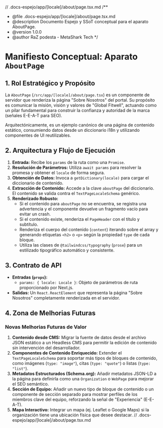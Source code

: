 // .docs-espejo/app/[locale]/about/page.tsx.md
/**
 * @file .docs-espejo/app/[locale]/about/page.tsx.md
 * @description Documento Espejo y SSoT conceptual para el aparato AboutPage.
 * @version 1.0.0
 * @author RaZ podesta - MetaShark Tech
 */
# Manifiesto Conceptual: Aparato `AboutPage`

## 1. Rol Estratégico y Propósito

La `AboutPage` (`/src/app/[locale]/about/page.tsx`) es un componente de servidor que renderiza la página "Sobre Nosotros" del portal. Su propósito es comunicar la misión, visión y valores de "Global Fitwell", actuando como un pilar fundamental para construir la confianza y autoridad de la marca (señales E-E-A-T para SEO).

Arquitectónicamente, es un ejemplo canónico de una página de contenido estático, consumiendo datos desde un diccionario i18n y utilizando componentes de UI reutilizables.

## 2. Arquitectura y Flujo de Ejecución

1.  **Entrada:** Recibe los `params` de la ruta como una `Promise`.
2.  **Resolución de Parámetros:** Utiliza `await params` para resolver la promesa y obtener el `locale` de forma segura.
3.  **Obtención de Datos:** Invoca a `getDictionary(locale)` para cargar el diccionario de contenido.
4.  **Extracción de Contenido:** Accede a la clave `aboutPage` del diccionario. El contenido se valida contra el `TextPageLocaleSchema` genérico.
5.  **Renderizado Robusto:**
    *   Si el contenido para `aboutPage` no se encuentra, se registra una advertencia y el componente devuelve un fragmento vacío para evitar un crash.
    *   Si el contenido existe, renderiza el `PageHeader` con el título y subtítulo.
    *   Renderiza el cuerpo del contenido (`content`) iterando sobre el array y generando etiquetas `<h2>` o `<p>` según la propiedad `type` de cada bloque.
    *   Utiliza las clases de `@tailwindcss/typography` (`prose`) para un estilizado tipográfico automático y consistente.

## 3. Contrato de API

*   **Entradas (`props`):**
    *   `params: { locale: Locale }`: Objeto de parámetros de ruta proporcionado por Next.js.
*   **Salidas:** Un `React.ReactElement` que representa la página "Sobre Nosotros" completamente renderizada en el servidor.

## 4. Zona de Melhorias Futuras

### Novas Melhorias Futuras de Valor
1.  **Contenido desde CMS:** Migrar la fuente de datos desde el archivo JSON estático a un Headless CMS para permitir la edición de contenido sin intervención del desarrollador.
2.  **Componentes de Contenido Enriquecido:** Extender el `TextPageLocaleSchema` para soportar más tipos de bloques de contenido, como imágenes (`type: "image"`), citas (`type: "quote"`) o listas (`type: "list"`).
3.  **Metadatos Estructurados (Schema.org):** Añadir metadatos JSON-LD a la página para definirla como una `Organization` o `WebPage` para mejorar el SEO semántico.
4.  **Sección de Equipo:** Añadir un nuevo tipo de bloque de contenido o un componente de sección separado para mostrar perfiles de los miembros clave del equipo, reforzando la señal de "Experiencia" (E-E-A-T).
5.  **Mapa Interactivo:** Integrar un mapa (ej. Leaflet o Google Maps) si la organización tiene una ubicación física que desee destacar.
// .docs-espejo/app/[locale]/about/page.tsx.md